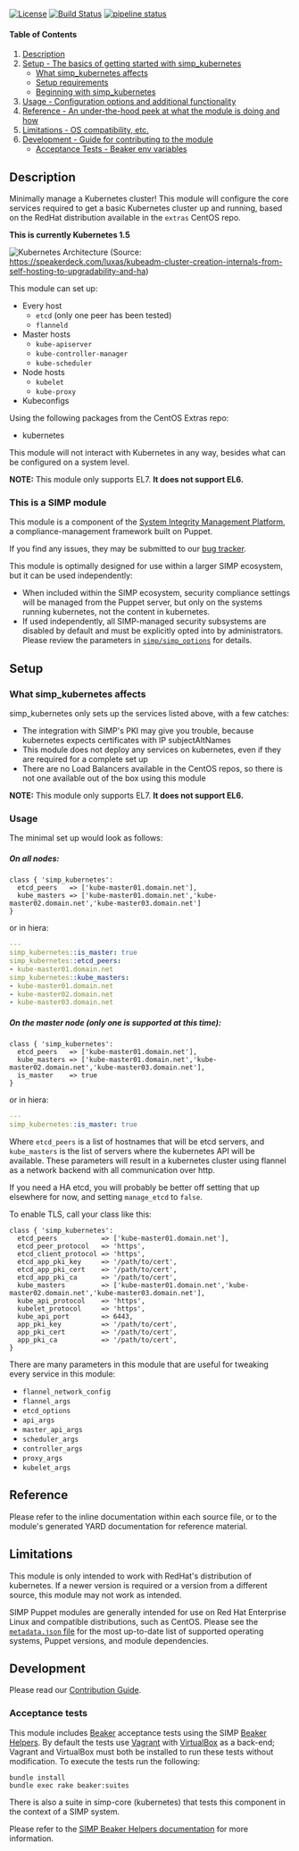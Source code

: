 [![License](http://img.shields.io/:license-apache-blue.svg)](http://www.apache.org/licenses/LICENSE-2.0.html) [![Build Status](https://travis-ci.org/simp/pupmod-simp-simp_kubernetes.svg)](https://travis-ci.org/simp/pupmod-simp-simp_kubernetes) [![pipeline status](https://gitlab.com/simp/pupmod-simp-simp_kubernetes/badges/master/pipeline.svg)](https://gitlab.com/simp/pupmod-simp-simp_kubernetes/commits/master)


#### Table of Contents

1. [Description](#description)
2. [Setup - The basics of getting started with simp_kubernetes](#setup)
    * [What simp_kubernetes affects](#what-simp_kubernetes-affects)
    * [Setup requirements](#setup-requirements)
    * [Beginning with simp_kubernetes](#beginning-with-simp_kubernetes)
3. [Usage - Configuration options and additional functionality](#usage)
4. [Reference - An under-the-hood peek at what the module is doing and how](#reference)
5. [Limitations - OS compatibility, etc.](#limitations)
6. [Development - Guide for contributing to the module](#development)
    * [Acceptance Tests - Beaker env variables](#acceptance-tests)

## Description

Minimally manage a Kubernetes cluster! This module will configure the core
services required to get a basic Kubernetes cluster up and running, based on the
RedHat distribution available in the `extras` CentOS repo.

**This is currently Kubernetes 1.5**

![Kubernetes Architecture](assets/kube_arch.png)
(Source: https://speakerdeck.com/luxas/kubeadm-cluster-creation-internals-from-self-hosting-to-upgradability-and-ha)

This module can set up:
* Every host
  - `etcd` (only one peer has been tested)
  - `flanneld`
* Master hosts
  - `kube-apiserver`
  - `kube-controller-manager`
  - `kube-scheduler`
* Node hosts
  - `kubelet`
  - `kube-proxy`
* Kubeconfigs

Using the following packages from the CentOS Extras repo:
* kubernetes

This module will not interact with Kubernetes in any way, besides what can be
configured on a system level.

**NOTE:** This module only supports EL7.  **It does not support EL6.**

### This is a SIMP module

This module is a component of the [System Integrity Management
Platform](https://github.com/NationalSecurityAgency/SIMP), a
compliance-management framework built on Puppet.

If you find any issues, they may be submitted to our [bug
tracker](https://simp-project.atlassian.net/).

This module is optimally designed for use within a larger SIMP ecosystem, but
it can be used independently:

 * When included within the SIMP ecosystem, security compliance settings will
   be managed from the Puppet server, but only on the systems running kubernetes,
   not the content in kubernetes.
 * If used independently, all SIMP-managed security subsystems are disabled by
   default and must be explicitly opted into by administrators.  Please review
   the parameters in
   [`simp/simp_options`](https://github.com/simp/pupmod-simp-simp_options) for
   details.

## Setup

### What simp_kubernetes affects


simp_kubernetes only sets up the services listed above, with a few catches:

* The integration with SIMP's PKI may give you trouble, because kubernetes
  expects certificates with IP subjectAltNames
* This module does not deploy any services on kubernetes, even if they are
  required for a complete set up
* There are no Load Balancers available in the CentOS repos, so there is not one
  available out of the box using this module

 **NOTE:** This module only supports EL7.  **It does not support EL6.**

### Usage

The minimal set up would look as follows:

##### On all nodes:
```puppet
class { 'simp_kubernetes':
  etcd_peers   => ['kube-master01.domain.net'],
  kube_masters => ['kube-master01.domain.net','kube-master02.domain.net','kube-master03.domain.net']
}
```
or in hiera:
```yaml
---
simp_kubernetes::is_master: true
simp_kubernetes::etcd_peers:
- kube-master01.domain.net
simp_kubernetes::kube_masters:
- kube-master01.domain.net
- kube-master02.domain.net
- kube-master03.domain.net
```


##### On the master node (only one is supported at this time):
```puppet
class { 'simp_kubernetes':
  etcd_peers   => ['kube-master01.domain.net'],
  kube_masters => ['kube-master01.domain.net','kube-master02.domain.net','kube-master03.domain.net'],
  is_master    => true
}
```
or in hiera:
```yaml
---
simp_kubernetes::is_master: true
```

Where `etcd_peers` is a list of hostnames that will be etcd servers, and
`kube_masters` is the list of servers where the kubernetes API will be available.
These parameters will result in a kubernetes cluster using flannel as a network
backend with all communication over http.

If you need a HA etcd, you will probably be better off setting that up elsewhere
for now, and setting `manage_etcd` to `false`.


To enable TLS, call your class like this:

```puppet
class { 'simp_kubernetes':
  etcd_peers           => ['kube-master01.domain.net'],
  etcd_peer_protocol   => 'https',
  etcd_client_protocol => 'https',
  etcd_app_pki_key     => '/path/to/cert',
  etcd_app_pki_cert    => '/path/to/cert',
  etcd_app_pki_ca      => '/path/to/cert',
  kube_masters         => ['kube-master01.domain.net','kube-master02.domain.net','kube-master03.domain.net'],
  kube_api_protocol    => 'https',
  kubelet_protocol     => 'https',
  kube_api_port        => 6443,
  app_pki_key          => '/path/to/cert',
  app_pki_cert         => '/path/to/cert',
  app_pki_ca           => '/path/to/cert',
}
```

There are many parameters in this module that are useful for tweaking every
service in this module:
* `flannel_network_config`
* `flannel_args`
* `etcd_options`
* `api_args`
* `master_api_args`
* `scheduler_args`
* `controller_args`
* `proxy_args`
* `kubelet_args`

## Reference

Please refer to the inline documentation within each source file, or to the
module's generated YARD documentation for reference material.

## Limitations

This module is only intended to work with RedHat's distribution of kubernetes.
If a newer version is required or a version from a different source, this module
may not work as intended.

SIMP Puppet modules are generally intended for use on Red Hat Enterprise Linux
and compatible distributions, such as CentOS. Please see the
[`metadata.json` file](./metadata.json) for the most up-to-date list of
supported operating systems, Puppet versions, and module dependencies.

## Development

Please read our [Contribution Guide](http://simp-doc.readthedocs.io/en/stable/contributors_guide/index.html).

### Acceptance tests

This module includes [Beaker](https://github.com/puppetlabs/beaker) acceptance
tests using the SIMP [Beaker Helpers](https://github.com/simp/rubygem-simp-beaker-helpers).
By default the tests use [Vagrant](https://www.vagrantup.com/) with
[VirtualBox](https://www.virtualbox.org) as a back-end; Vagrant and VirtualBox
must both be installed to run these tests without modification. To execute the
tests run the following:

```shell
bundle install
bundle exec rake beaker:suites
```

There is also a suite in simp-core (kubernetes) that tests this component in the
context of a SIMP system.

Please refer to the [SIMP Beaker Helpers documentation](https://github.com/simp/rubygem-simp-beaker-helpers/blob/master/README.md)
for more information.

